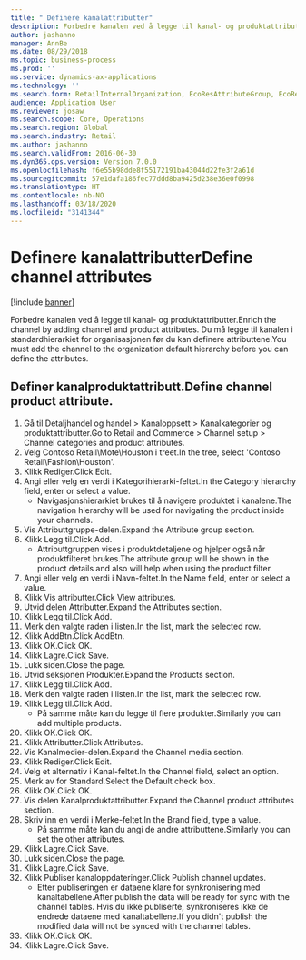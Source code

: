 ```yaml
---
title: " Definere kanalattributter"
description: Forbedre kanalen ved å legge til kanal- og produktattributter.
author: jashanno
manager: AnnBe
ms.date: 08/29/2018
ms.topic: business-process
ms.prod: ''
ms.service: dynamics-ax-applications
ms.technology: ''
ms.search.form: RetailInternalOrganization, EcoResAttributeGroup, EcoResAttributeGroupAttribute, RetailAddChannelItems, RetailCatalogProductAttributeValue, RetailMedia
audience: Application User
ms.reviewer: josaw
ms.search.scope: Core, Operations
ms.search.region: Global
ms.search.industry: Retail
ms.author: jashanno
ms.search.validFrom: 2016-06-30
ms.dyn365.ops.version: Version 7.0.0
ms.openlocfilehash: f6e55b98dde8f55172191ba43044d22fe3f2a61d
ms.sourcegitcommit: 57e1dafa186fec77ddd8ba9425d238e36e0f0998
ms.translationtype: HT
ms.contentlocale: nb-NO
ms.lasthandoff: 03/18/2020
ms.locfileid: "3141344"
---
```

# <a name="define-channel-attributes"></a><span data-ttu-id="b8c65-103"> Definere kanalattributter</span><span class="sxs-lookup"><span data-stu-id="b8c65-103">Define channel attributes</span></span>

[!include [banner](../includes/banner.md)]

<span data-ttu-id="b8c65-104">Forbedre kanalen ved å legge til kanal- og produktattributter.</span><span class="sxs-lookup"><span data-stu-id="b8c65-104">Enrich the channel by adding channel and product attributes.</span></span> <span data-ttu-id="b8c65-105">Du må legge til kanalen i standardhierarkiet for organisasjonen før du kan definere attributtene.</span><span class="sxs-lookup"><span data-stu-id="b8c65-105">You must add the channel to the organization default hierarchy before you can define the attributes.</span></span>


## <a name="define-channel-product-attribute"></a><span data-ttu-id="b8c65-106">Definer kanalproduktattributt.</span><span class="sxs-lookup"><span data-stu-id="b8c65-106">Define channel product attribute.</span></span>
1. <span data-ttu-id="b8c65-107">Gå til Detaljhandel og handel > Kanaloppsett > Kanalkategorier og produktattributter.</span><span class="sxs-lookup"><span data-stu-id="b8c65-107">Go to Retail and Commerce > Channel setup > Channel categories and product attributes.</span></span>
2. <span data-ttu-id="b8c65-108">Velg Contoso Retail\Mote\Houston i treet.</span><span class="sxs-lookup"><span data-stu-id="b8c65-108">In the tree, select 'Contoso Retail\Fashion\Houston'.</span></span>
3. <span data-ttu-id="b8c65-109">Klikk Rediger.</span><span class="sxs-lookup"><span data-stu-id="b8c65-109">Click Edit.</span></span>
4. <span data-ttu-id="b8c65-110">Angi eller velg en verdi i Kategorihierarki-feltet.</span><span class="sxs-lookup"><span data-stu-id="b8c65-110">In the Category hierarchy field, enter or select a value.</span></span>
    * <span data-ttu-id="b8c65-111">Navigasjonshierarkiet brukes til å navigere produktet i kanalene.</span><span class="sxs-lookup"><span data-stu-id="b8c65-111">The navigation hierarchy will be used for navigating the product inside your channels.</span></span>  
5. <span data-ttu-id="b8c65-112">Vis Attributtgruppe-delen.</span><span class="sxs-lookup"><span data-stu-id="b8c65-112">Expand the Attribute group section.</span></span>
6. <span data-ttu-id="b8c65-113">Klikk Legg til.</span><span class="sxs-lookup"><span data-stu-id="b8c65-113">Click Add.</span></span>
    * <span data-ttu-id="b8c65-114">Attributtgruppen vises i produktdetaljene og hjelper også når produktfilteret brukes.</span><span class="sxs-lookup"><span data-stu-id="b8c65-114">The attribute group will be shown in the product details and also will help when using the product filter.</span></span>  
7. <span data-ttu-id="b8c65-115">Angi eller velg en verdi i Navn-feltet.</span><span class="sxs-lookup"><span data-stu-id="b8c65-115">In the Name field, enter or select a value.</span></span>
8. <span data-ttu-id="b8c65-116">Klikk Vis attributter.</span><span class="sxs-lookup"><span data-stu-id="b8c65-116">Click View attributes.</span></span>
9. <span data-ttu-id="b8c65-117">Utvid delen Attributter.</span><span class="sxs-lookup"><span data-stu-id="b8c65-117">Expand the Attributes section.</span></span>
10. <span data-ttu-id="b8c65-118">Klikk Legg til.</span><span class="sxs-lookup"><span data-stu-id="b8c65-118">Click Add.</span></span>
11. <span data-ttu-id="b8c65-119">Merk den valgte raden i listen.</span><span class="sxs-lookup"><span data-stu-id="b8c65-119">In the list, mark the selected row.</span></span>
12. <span data-ttu-id="b8c65-120">Klikk AddBtn.</span><span class="sxs-lookup"><span data-stu-id="b8c65-120">Click AddBtn.</span></span>
13. <span data-ttu-id="b8c65-121">Klikk OK.</span><span class="sxs-lookup"><span data-stu-id="b8c65-121">Click OK.</span></span>
14. <span data-ttu-id="b8c65-122">Klikk Lagre.</span><span class="sxs-lookup"><span data-stu-id="b8c65-122">Click Save.</span></span>
15. <span data-ttu-id="b8c65-123">Lukk siden.</span><span class="sxs-lookup"><span data-stu-id="b8c65-123">Close the page.</span></span>
16. <span data-ttu-id="b8c65-124">Utvid seksjonen Produkter.</span><span class="sxs-lookup"><span data-stu-id="b8c65-124">Expand the Products section.</span></span>
17. <span data-ttu-id="b8c65-125">Klikk Legg til.</span><span class="sxs-lookup"><span data-stu-id="b8c65-125">Click Add.</span></span>
18. <span data-ttu-id="b8c65-126">Merk den valgte raden i listen.</span><span class="sxs-lookup"><span data-stu-id="b8c65-126">In the list, mark the selected row.</span></span>
19. <span data-ttu-id="b8c65-127">Klikk Legg til.</span><span class="sxs-lookup"><span data-stu-id="b8c65-127">Click Add.</span></span>
    * <span data-ttu-id="b8c65-128">På samme måte kan du legge til flere produkter.</span><span class="sxs-lookup"><span data-stu-id="b8c65-128">Similarly you can add multiple products.</span></span>  
20. <span data-ttu-id="b8c65-129">Klikk OK.</span><span class="sxs-lookup"><span data-stu-id="b8c65-129">Click OK.</span></span>
21. <span data-ttu-id="b8c65-130">Klikk Attributter.</span><span class="sxs-lookup"><span data-stu-id="b8c65-130">Click Attributes.</span></span>
22. <span data-ttu-id="b8c65-131">Vis Kanalmedier-delen.</span><span class="sxs-lookup"><span data-stu-id="b8c65-131">Expand the Channel media section.</span></span>
23. <span data-ttu-id="b8c65-132">Klikk Rediger.</span><span class="sxs-lookup"><span data-stu-id="b8c65-132">Click Edit.</span></span>
24. <span data-ttu-id="b8c65-133">Velg et alternativ i Kanal-feltet.</span><span class="sxs-lookup"><span data-stu-id="b8c65-133">In the Channel field, select an option.</span></span>
25. <span data-ttu-id="b8c65-134">Merk av for Standard.</span><span class="sxs-lookup"><span data-stu-id="b8c65-134">Select the Default check box.</span></span>
26. <span data-ttu-id="b8c65-135">Klikk OK.</span><span class="sxs-lookup"><span data-stu-id="b8c65-135">Click OK.</span></span>
27. <span data-ttu-id="b8c65-136">Vis delen Kanalproduktattributter.</span><span class="sxs-lookup"><span data-stu-id="b8c65-136">Expand the Channel product attributes section.</span></span>
28. <span data-ttu-id="b8c65-137">Skriv inn en verdi i Merke-feltet.</span><span class="sxs-lookup"><span data-stu-id="b8c65-137">In the Brand field, type a value.</span></span>
    * <span data-ttu-id="b8c65-138">På samme måte kan du angi de andre attributtene.</span><span class="sxs-lookup"><span data-stu-id="b8c65-138">Similarly you can set the other attributes.</span></span>  
29. <span data-ttu-id="b8c65-139">Klikk Lagre.</span><span class="sxs-lookup"><span data-stu-id="b8c65-139">Click Save.</span></span>
30. <span data-ttu-id="b8c65-140">Lukk siden.</span><span class="sxs-lookup"><span data-stu-id="b8c65-140">Close the page.</span></span>
31. <span data-ttu-id="b8c65-141">Klikk Lagre.</span><span class="sxs-lookup"><span data-stu-id="b8c65-141">Click Save.</span></span>
32. <span data-ttu-id="b8c65-142">Klikk Publiser kanaloppdateringer.</span><span class="sxs-lookup"><span data-stu-id="b8c65-142">Click Publish channel updates.</span></span>
    * <span data-ttu-id="b8c65-143">Etter publiseringen er dataene klare for synkronisering med kanaltabellene.</span><span class="sxs-lookup"><span data-stu-id="b8c65-143">After publish the data will be ready for sync with the channel tables.</span></span> <span data-ttu-id="b8c65-144">Hvis du ikke publiserte, synkroniseres ikke de endrede dataene med kanaltabellene.</span><span class="sxs-lookup"><span data-stu-id="b8c65-144">If you didn't publish the modified data will not be synced with the channel tables.</span></span>  
33. <span data-ttu-id="b8c65-145">Klikk OK.</span><span class="sxs-lookup"><span data-stu-id="b8c65-145">Click OK.</span></span>
34. <span data-ttu-id="b8c65-146">Klikk Lagre.</span><span class="sxs-lookup"><span data-stu-id="b8c65-146">Click Save.</span></span>

